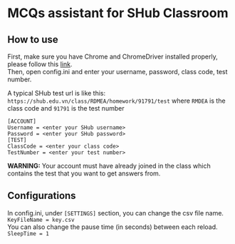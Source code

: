 # MCQs assistant for SHub Classroom

How to use
------

First, make sure you have Chrome and ChromeDriver installed properly, please follow this [link](https://chromedriver.chromium.org/getting-started).\
Then, open config.ini and enter your username, password, class code, test number.


A typical SHub test url is like this: `https://shub.edu.vn/class/RDMEA/homework/91791/test` where `RMDEA` is the class code and `91791` is the test number
```
[ACCOUNT]
Username = <enter your SHub username>
Password = <enter your SHub password>
[TEST]
ClassCode = <enter your class code>
TestNumber = <enter your test number>
```
**WARNING:** Your account must have already joined in the class which contains the test that you want to get answers from.

Configurations
------

In config.ini, under `[SETTINGS]` section, you can change the csv file name.\
`KeyFileName = key.csv`\
You can also change the pause time (in seconds) between each reload.\
`SleepTime = 1`
